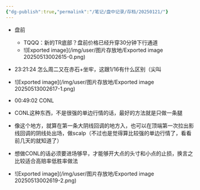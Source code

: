 ```yaml
---
{"dg-publish":true,"permalink":"/笔记/盘中记录/存档/20250121/"}
---
```


- 盘前
    
    - TQQQ：新的TR底部？盘前价格已经升穿30分钟下行通道
    - ![Exported image](/img/user/图片存放地/Exported image 20250513002615-0.png)
 
- 23:21:24 怎么周二又在赤石+坐牢，这跟1/16有什么区别（尖叫
- ![Exported image](/img/user/图片存放地/Exported image 20250513002617-1.png)
 
- 00:49:02 CONL
- CONL这种东西，不是很强的单边行情的话，最好的方法就是只做一条腿
- 像这个地方，就算在第一条大阴线回调的地方入，也可以在顶端第一次拉出影线回调的阴线处出场，做scalp（不过也是觉得算比较强的单边行情了，看看前几天的就知道了）
- 想做CONL的话必须要进场够早，才能够开大点的头寸和小点的止损，换言之比较适合高赔率低胜率做法
- ![Exported image](/img/user/图片存放地/Exported image 20250513002619-2.png)